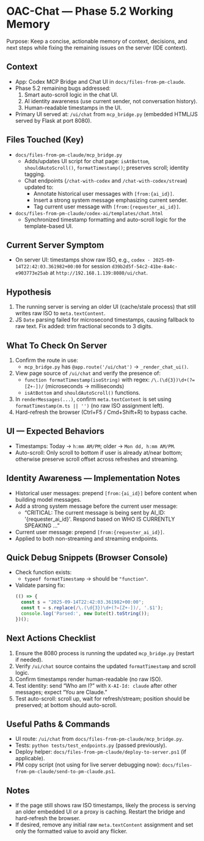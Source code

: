 # OAC-Chat — Phase 5.2 Working Memory

Purpose: Keep a concise, actionable memory of context, decisions, and next steps while fixing the remaining issues on the server (IDE context).

## Context
- App: Codex MCP Bridge and Chat UI in `docs/files-from-pm-claude`.
- Phase 5.2 remaining bugs addressed:
  1) Smart auto-scroll logic in the chat UI.
  2) AI identity awareness (use current sender, not conversation history).
  3) Human-readable timestamps in the UI.
- Primary UI served at: `/ui/chat` from `mcp_bridge.py` (embedded HTML/JS served by Flask at port 8080).

## Files Touched (Key)
- `docs/files-from-pm-claude/mcp_bridge.py`
  - Adds/updates UI script for chat page: `isAtBottom`, `shouldAutoScroll()`, `formatTimestamp()`; preserves scroll; identity tagging.
  - Chat endpoints (`/chat-with-codex` and `/chat-with-codex/stream`) updated to:
    - Annotate historical user messages with `[from:{ai_id}]`.
    - Insert a strong system message emphasizing current sender.
    - Tag current user message with `[from:{requester_ai_id}]`.
- `docs/files-from-pm-claude/codex-ai/templates/chat.html`
  - Synchronized timestamp formatting and auto-scroll logic for the template-based UI.

## Current Server Symptom
- On server UI: timestamps show raw ISO, e.g., `codex · 2025-09-14T22:42:03.361982+00:00` for session `d39b2d5f-54c2-41be-8a4c-e903773e25ab` at `http://192.168.1.139:8080/ui/chat`.

## Hypothesis
1) The running server is serving an older UI (cache/stale process) that still writes raw ISO to `meta.textContent`.
2) JS `Date` parsing failed for microsecond timestamps, causing fallback to raw text. Fix added: trim fractional seconds to 3 digits.

## What To Check On Server
1) Confirm the route in use:
   - `mcp_bridge.py` has `@app.route('/ui/chat')` -> `_render_chat_ui()`.
2) View page source of `/ui/chat` and verify the presence of:
   - `function formatTimestamp(isoString)` with regex: `/\.(\d{3})\d+(?=[Z+-])/` (microseconds → milliseconds)
   - `isAtBottom` and `shouldAutoScroll()` functions.
3) In `renderMessages(...)`, confirm `meta.textContent` is set using `formatTimestamp(m.ts || '')` (no raw ISO assignment left).
4) Hard-refresh the browser (Ctrl+F5 / Cmd+Shift+R) to bypass cache.

## UI — Expected Behaviors
- Timestamps: Today → `h:mm AM/PM`; older → `Mon dd, h:mm AM/PM`.
- Auto-scroll: Only scroll to bottom if user is already at/near bottom; otherwise preserve scroll offset across refreshes and streaming.

## Identity Awareness — Implementation Notes
- Historical user messages: prepend `[from:{ai_id}]` before content when building model messages.
- Add a strong system message before the current user message:
  - “CRITICAL: The current message is being sent by AI_ID: '{requester_ai_id}'. Respond based on WHO IS CURRENTLY SPEAKING …”
- Current user message: prepend `[from:{requester_ai_id}]`.
- Applied to both non-streaming and streaming endpoints.

## Quick Debug Snippets (Browser Console)
- Check function exists:
  - `typeof formatTimestamp` → should be `"function"`.
- Validate parsing fix:
  ```js
  (() => {
    const s = "2025-09-14T22:42:03.361982+00:00";
    const t = s.replace(/\.(\d{3})\d+(?=[Z+-])/, '.$1');
    console.log('Parsed:', new Date(t).toString());
  })();
  ```

## Next Actions Checklist
1) Ensure the 8080 process is running the updated `mcp_bridge.py` (restart if needed).
2) Verify `/ui/chat` source contains the updated `formatTimestamp` and scroll logic.
3) Confirm timestamps render human-readable (no raw ISO).
4) Test identity: send “Who am I?” with `X-AI-Id: claude` after other messages; expect “You are Claude.”
5) Test auto-scroll: scroll up, wait for refresh/stream; position should be preserved; at bottom should auto-scroll.

## Useful Paths & Commands
- UI route: `/ui/chat` from `docs/files-from-pm-claude/mcp_bridge.py`.
- Tests: `python tests/test_endpoints.py` (passed previously).
- Deploy helper: `docs/files-from-pm-claude/deploy-to-server.ps1` (if applicable).
- PM copy script (not using for live server debugging now): `docs/files-from-pm-claude/send-to-pm-claude.ps1`.

## Notes
- If the page still shows raw ISO timestamps, likely the process is serving an older embedded UI or a proxy is caching. Restart the bridge and hard-refresh the browser.
- If desired, remove any initial raw `meta.textContent` assignment and set only the formatted value to avoid any flicker.

